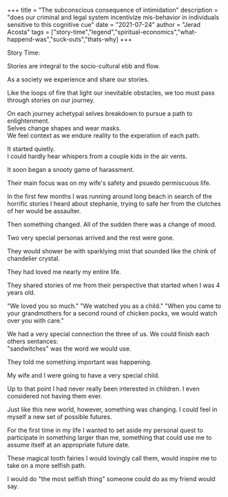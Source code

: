 +++
title = "The subconscious consequence of intimidation"
description = "does our criminal and legal system incentivize mis-behavior in individuals sensitive to this cognitive cue"
date = "2021-07-24"
author = "Jerad Acosta"
tags = ["story-time","legend","spiritual-economics","what-happend-was","suck-outs","thats-why]
+++

Story Time:  

Stories are integral to the socio-cultural ebb and flow.  

As a society we experience and share our stories.  

Like the loops of fire that light our inevitable obstacles, we too must pass through stories on our journey.

On each journey achetypal selves breakdown to pursue a path to enlightenment.  
Selves change shapes and wear masks.  
We feel context as we endure reality to the experation of each path.  

It started quietly.  
I could hardly hear whispers from a couple kids in the air vents.  

It soon began a snooty game of harassment.  

Their main focus was on my wife's safety and psuedo permiscuous life.  

In the first few months I was running around long beach in search of the horrific stories I heard about stephanie, trying to safe her from the clutches of her would be assaulter.  

Then something changed. All of the sudden there was a change of mood.  

Two very special personas arrived and the rest were gone.  

They would shower be with sparklying mist that sounded like the chink of chandelier crystal.  

They had loved me nearly my entire life.  

They shared stories of me from their perspective that started when I was 4 years old.  

"We loved you so much." 
"We watched you as a child." 
"When you came to your grandmothers for a second round of chicken pocks, we would watch over you with care."  

We had a very special connection the three of us. We could finish each others sentances:  
"sandwitches" was the word we would use.  

They told me something important was happening.  

My wife and I were going to have a very special child.  

Up to that point I had never really been interested in children. I even considered not having them ever.  

Just like this new world, however, something was changing. I could feel in myself a new set of possible futures.  

For the first time in my life I wanted to set aside my personal quest to participate in something larger than me, something that could use me to assume itself at an appropriate future date.  

These magical tooth fairies I would lovingly call them, would inspire me to take on a more selfish path.  

I would do "the most selfish thing" someone could do as my friend would say.  